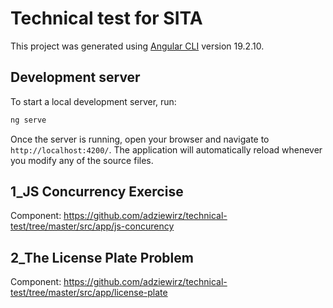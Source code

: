# Technical test for SITA

This project was generated using [Angular CLI](https://github.com/angular/angular-cli) version 19.2.10.

## Development server

To start a local development server, run:

```bash
ng serve
```

Once the server is running, open your browser and navigate to `http://localhost:4200/`. The application will automatically reload whenever you modify any of the source files.

## 1_JS Concurrency Exercise

Component: https://github.com/adziewirz/technical-test/tree/master/src/app/js-concurency

## 2_The License Plate Problem

Component: https://github.com/adziewirz/technical-test/tree/master/src/app/license-plate